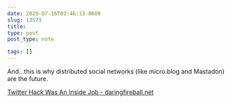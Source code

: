 ```yaml
---
date: 2020-07-16T03:46:13-0600
slug: 13573
title: 
type: post
post_type: note

tags: []
---
```

And…this is why distributed social networks (like micro.blog and Mastadon) are the future.


[Twitter Hack Was An Inside Job - daringfireball.net](https://daringfireball.net/linked/2020/07/15/twitter-inside-job)



